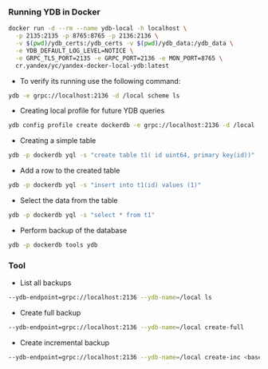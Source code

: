 
### Running YDB in Docker

```bash
docker run -d --rm --name ydb-local -h localhost \
  -p 2135:2135 -p 8765:8765 -p 2136:2136 \
  -v $(pwd)/ydb_certs:/ydb_certs -v $(pwd)/ydb_data:/ydb_data \
  -e YDB_DEFAULT_LOG_LEVEL=NOTICE \
  -e GRPC_TLS_PORT=2135 -e GRPC_PORT=2136 -e MON_PORT=8765 \
  cr.yandex/yc/yandex-docker-local-ydb:latest
```

* To verify its running use the following command:
```bash
ydb -e grpc://localhost:2136 -d /local scheme ls
```

* Creating local profile for future YDB queries
```bash 
ydb config profile create dockerdb -e grpc://localhost:2136 -d /local
```

* Creating a simple table
```bash 
ydb -p dockerdb yql -s "create table t1( id uint64, primary key(id))"
```

* Add a row to the created table
```bash 
ydb -p dockerdb yql -s "insert into t1(id) values (1)"
```

* Select the data from the table
```bash 
ydb -p dockerdb yql -s "select * from t1"
```

* Perform backup of the database
```bash 
ydb -p dockerdb tools ydb
```

### Tool

* List all backups
```bash 
--ydb-endpoint=grpc://localhost:2136 --ydb-name=/local ls
```

* Create full backup
```bash 
--ydb-endpoint=grpc://localhost:2136 --ydb-name=/local create-full 
```

* Create incremental backup
```bash 
--ydb-endpoint=grpc://localhost:2136 --ydb-name=/local create-inc <base_backup_name>
```
